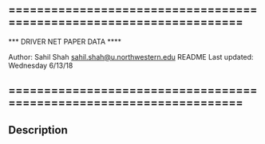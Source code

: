 
## ====================================================================
*** DRIVER NET PAPER DATA **** 

Author: Sahil Shah <sahil.shah@u.northwestern.edu>
README Last updated: Wednesday 6/13/18

## ====================================================================


## Description 
 